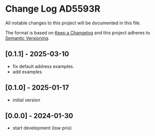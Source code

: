 # Change Log AD5593R

All notable changes to this project will be documented in this file.

The format is based on [Keep a Changelog](http://keepachangelog.com/)
and this project adheres to [Semantic Versioning](http://semver.org/).


## [0.1.1] - 2025-03-10
- fix default address examples.
- add examples


## [0.1.0] - 2025-01-17
- initial version

## [0.0.0] - 2024-01-30
- start development (low prio)

